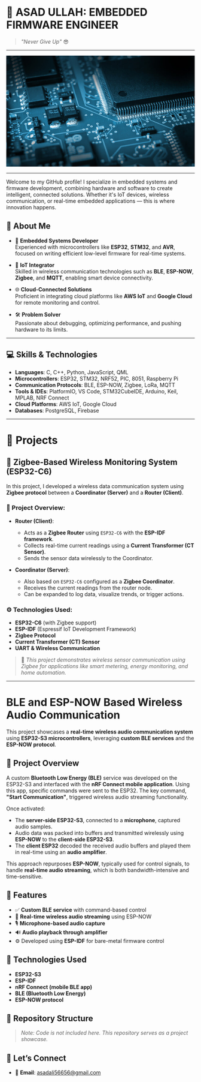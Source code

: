 
# 👋 ASAD ULLAH: EMBEDDED FIRMWARE ENGINEER

> *"Never Give Up"* 😎
---

<p align="center">
  <img src="360_F_460636484_5KLRqy4CgptG7Bt4S1nY80v7tPm3e5Tm.jpg" alt="My Image">
</p>


---

Welcome to my GitHub profile! I specialize in embedded systems and firmware development, combining hardware and software to create intelligent, connected solutions. Whether it's IoT devices, wireless communication, or real-time embedded applications — this is where innovation happens.



## 🔧 About Me

- 🎯 **Embedded Systems Developer**  
   Experienced with microcontrollers like **ESP32**, **STM32**, and **AVR**, focused on writing efficient low-level firmware for real-time systems.

- 📡 **IoT Integrator**  
   Skilled in wireless communication technologies such as **BLE**, **ESP-NOW**, **Zigbee**, and **MQTT**, enabling smart device connectivity.

- 🌐 **Cloud-Connected Solutions**  
   Proficient in integrating cloud platforms like **AWS IoT** and **Google Cloud** for remote monitoring and control.

- 🛠 **Problem Solver**  
   Passionate about debugging, optimizing performance, and pushing hardware to its limits.

---

## 💻 Skills & Technologies

- **Languages**: C, C++, Python, JavaScript, QML  
- **Microcontrollers**: ESP32, STM32, NRF52, PIC, 8051, Raspberry Pi  
- **Communication Protocols**: BLE, ESP-NOW, Zigbee, LoRa, MQTT  
- **Tools & IDEs**: PlatformIO, VS Code, STM32CubeIDE, Arduino, Keil, MPLAB, NRF Connect  
- **Cloud Platforms**: AWS IoT, Google Cloud  
- **Databases**: PostgreSQL, Firebase  

---
# 📁 Projects



## 🔌 Zigbee-Based Wireless Monitoring System (ESP32-C6)

In this project, I developed a wireless data communication system using **Zigbee protocol** between a **Coordinator (Server)** and a **Router (Client)**.

### 📡 Project Overview:

- **Router (Client)**:
  - Acts as a **Zigbee Router** using `ESP32-C6` with the **ESP-IDF framework**.
  - Collects real-time current readings using a **Current Transformer (CT Sensor)**.
  - Sends the sensor data wirelessly to the Coordinator.

- **Coordinator (Server)**:
  - Also based on `ESP32-C6` configured as a **Zigbee Coordinator**.
  - Receives the current readings from the router node.
  - Can be expanded to log data, visualize trends, or trigger actions.

### ⚙️ Technologies Used:
- **ESP32-C6** (with Zigbee support)
- **ESP-IDF** (Espressif IoT Development Framework)
- **Zigbee Protocol**
- **Current Transformer (CT) Sensor**
- **UART & Wireless Communication**

> 📌 *This project demonstrates wireless sensor communication using Zigbee for applications like smart metering, energy monitoring, and home automation.*

[//]: # (Code not shared publicly for confidentiality. You can contact me to discuss the implementation.)

---
# BLE and ESP-NOW Based Wireless Audio Communication

This project showcases a **real-time wireless audio communication system** using **ESP32-S3 microcontrollers**, leveraging **custom BLE services** and the **ESP-NOW protocol**.

## 🧠 Project Overview

A custom **Bluetooth Low Energy (BLE)** service was developed on the ESP32-S3 and interfaced with the **nRF Connect mobile application**. Using this app, specific commands were sent to the ESP32. The key command, **"Start Communication"**, triggered wireless audio streaming functionality.

Once activated:

- The **server-side ESP32-S3**, connected to a **microphone**, captured audio samples.
- Audio data was packed into buffers and transmitted wirelessly using **ESP-NOW** to the **client-side ESP32-S3**.
- The **client ESP32** decoded the received audio buffers and played them in real-time using an **audio amplifier**.

This approach repurposes **ESP-NOW**, typically used for control signals, to handle **real-time audio streaming**, which is both bandwidth-intensive and time-sensitive.

## 🚀 Features

- ✅ **Custom BLE service** with command-based control
- 📶 **Real-time wireless audio streaming** using ESP-NOW
- 🎙️ **Microphone-based audio capture**
- 🔊 **Audio playback through amplifier**
- ⚙️ Developed using **ESP-IDF** for bare-metal firmware control

## 🔧 Technologies Used

- **ESP32-S3**
- **ESP-IDF**
- **nRF Connect (mobile BLE app)**
- **BLE (Bluetooth Low Energy)**
- **ESP-NOW protocol**

## 📂 Repository Structure

> _Note: Code is not included here. This repository serves as a project showcase._





## 🔗 Let’s Connect

- 📧 **Email**: asadali56656@gmail.com  
